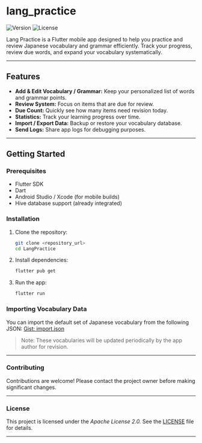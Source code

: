 # lang_practice

![Version](https://img.shields.io/badge/version-1.1.0-blue)
![License](https://img.shields.io/badge/license-Apache%202.0-green)

Lang Practice is a Flutter mobile app designed to help you practice and review Japanese vocabulary
and
grammar efficiently. Track your progress, review due words, and expand your vocabulary
systematically.

---

## Features

- **Add & Edit Vocabulary / Grammar:** Keep your personalized list of words and grammar points.
- **Review System:** Focus on items that are due for review.
- **Due Count:** Quickly see how many items need revision today.
- **Statistics:** Track your learning progress over time.
- **Import / Export Data:** Backup or restore your vocabulary database.
- **Send Logs:** Share app logs for debugging purposes.

---

## Getting Started

### Prerequisites

- Flutter SDK
- Dart
- Android Studio / Xcode (for mobile builds)
- Hive database support (already integrated)

### Installation

1. Clone the repository:

    ```bash
    git clone <repository_url>
    cd LangPractice
    ```

2. Install dependencies:

    ```bash
    flutter pub get
    ```

3. Run the app:

    ```bash
    flutter run
    ```

### Importing Vocabulary Data

You can import the default set of Japanese vocabulary from the following
JSON: [Gist: import.json](https://gist.github.com/TeslaC00/826064f613940df5a8d2b5bf3c0052c6)

> Note: These vocabularies will be updated periodically by the app author for revision.

---

### Contributing

Contributions are welcome! Please contact the project owner before making significant changes.

---

### License

This project is licensed under the *Apache License 2.0.* See
the [LICENSE](https://github.com/TeslaC00/Lang_practice/blob/master/LICENSE) file for details.

---
